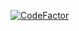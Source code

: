 [![CodeFactor](https://www.codefactor.io/repository/github/mrp-78/web-components/badge)](https://www.codefactor.io/repository/github/mrp-78/web-components)

